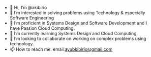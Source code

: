 - 👋 Hi, I’m @akibirio
- 👀 I’m interested in solving problems using Technology & especially Software Engineering
- 🌱 I’m proficient in Systems Design and Software Development and I have Passion Cloud Computing.
- 🌱 I’m currently learning Systems Design and Cloud Computing.
- 💞️ I’m looking to collaborate on working on complex problems using technology.
- 📫 How to reach me: email:ayubkibirio@gmail.com

<!---
akibirio/akibirio is a ✨ special ✨ repository because its `README.md` (this file) appears on your GitHub profile.
You can click the Preview link to take a look at your changes.
--->
